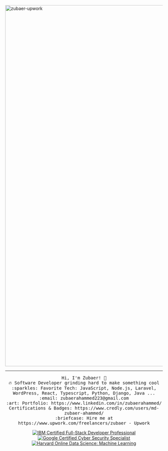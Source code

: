 <img width="1157" alt="zubaer-upwork" src="https://github.com/user-attachments/assets/97aa1994-97bc-4dd0-bb5d-bf853b11a36b" />

 <hr></hr>
<p align="center">
  <samp>
    Hi, I'm Zubaer! 👋 <br>
    🔥 Software Developer grinding hard to make something cool  <br>
    :sparkles: Favorite Tech: JavaScript, Node.js, Laravel, WordPress, React, Typescript, Python, Django, Java ... <br>
    :email:	zubaerahammed223@gmail.com <br>
    :art: Portfolio: https://www.linkedin.com/in/zubaerahammed/ <br>
                Certifications & Badges: https://www.credly.com/users/md-zubaer-ahammed/<br>
  :briefcase: Hire me at https://www.upwork.com/freelancers/zubaer - Upwork <br>


<p align="center">
  <a href="https://www.coursera.org/account/accomplishments/specialization/I0DRTK6PMGKH" target="_blank">
    <img src="https://img.shields.io/badge/IBM%20Certified%2D%20FullStack%20Developer%20Professional-%23007A8D?style=for-the-badge&logo=IBM&logoColor=white" alt="IBM Certified Full-Stack Developer Professional">
  </a>
  <a href="https://www.coursera.org/account/accomplishments/specialization/JA2C32MYUZ79" target="_blank">
    <img src="https://img.shields.io/badge/Google Certified%2D%20Cyber%20Security%20Specialist-%2300B5E2?style=for-the-badge&logo=google&logoColor=white" alt="Google Certified Cyber Security Specialist">
  </a>
  <a href="https://courses.edx.org/certificates/4c62b3861a58418696d19787a2cca0b7" target="_blank">
    <img src="https://img.shields.io/badge/Harvard%20Online%2D%20Data%20Science%3A%20Machine%20Learning-%230C1A5B?style=for-the-badge&logo=harvard&logoColor=white" alt="Harvard Online Data Science: Machine Learning">
  </a>
</p>






  </samp>
</p>
